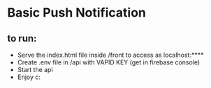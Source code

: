 # Basic Push Notification

## to run:
- Serve the index.html file inside /front to access as localhost:****
- Create .env file in /api with VAPID KEY (get in firebase console)
- Start the api
- Enjoy c:

